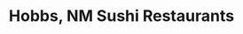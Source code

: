 ---
layout: city
title: Hobbs, NM Sushi Restaurants
permalink: /new-mexico/hobbs/
stateAbbr: NM
stateName: New Mexico
cityName: Hobbs

---